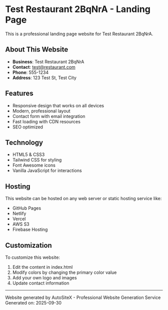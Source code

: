 # Test Restaurant 2BqNrA - Landing Page

This is a professional landing page website for Test Restaurant 2BqNrA.

## About This Website

- **Business**: Test Restaurant 2BqNrA
- **Contact**: test@restaurant.com
- **Phone**: 555-1234
- **Address**: 123 Test St, Test City

## Features

- Responsive design that works on all devices
- Modern, professional layout
- Contact form with email integration
- Fast loading with CDN resources
- SEO optimized

## Technology

- HTML5 & CSS3
- Tailwind CSS for styling
- Font Awesome icons
- Vanilla JavaScript for interactions

## Hosting

This website can be hosted on any web server or static hosting service like:
- GitHub Pages
- Netlify
- Vercel
- AWS S3
- Firebase Hosting

## Customization

To customize this website:
1. Edit the content in index.html
2. Modify colors by changing the primary color value
3. Add your own logo and images
4. Update contact information

---

Website generated by AutoSiteX - Professional Website Generation Service
Generated on: 2025-09-30
